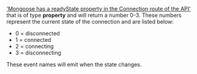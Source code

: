 ['Mongoose has a readyState property in the Connection route of the API']('https://mongoosejs.com/docs/api/connection.html#connection_Connection-readyState') that is of type **property** and will return a number 0-3. These numbers represent the current state of the connection and are listed below:

- 0 = disconnected
- 1 = connected
- 2 = connecting
- 3 = disconnecting

These event names will emit when the state changes.
